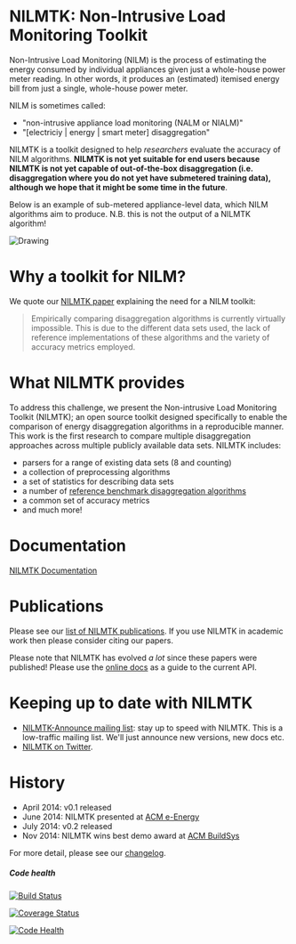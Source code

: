 # NILMTK: Non-Intrusive Load Monitoring Toolkit

Non-Intrusive Load Monitoring (NILM) is the process of estimating the
energy consumed by individual appliances given just a whole-house
power meter reading.  In other words, it produces an (estimated)
itemised energy bill from just a single, whole-house power meter.

NILM is sometimes called:

* "non-intrusive appliance load monitoring (NALM or NIALM)"
* "[electriciy | energy | smart meter] disaggregation"

NILMTK is a toolkit designed to help *researchers* evaluate the
accuracy of NILM algorithms. **NILMTK is not yet suitable for end
users because NILMTK is not yet capable of out-of-the-box
disaggregation (i.e. disaggregation where you do not yet have
submetered training data), although we hope that it might be some time
in the future**.

Below is an example of sub-metered appliance-level data, which NILM
algorithms aim to produce. N.B. this is not the output of a NILMTK
algorithm!

<img src="https://dl.dropboxusercontent.com/u/75845627/nilmtk/submetered.png" alt="Drawing" style="width: 40% height: 40%;"/>


# Why a toolkit for NILM?

We quote our [NILMTK paper](http://arxiv.org/pdf/1404.3878v1.pdf)
explaining the need for a NILM toolkit:

  > Empirically comparing disaggregation algorithms is currently
  > virtually impossible. This is due to the different data sets used,
  > the lack of reference implementations of these algorithms and the
  > variety of accuracy metrics employed.


# What NILMTK provides

To address this challenge, we present the Non-intrusive Load Monitoring
Toolkit (NILMTK); an open source toolkit designed specifically to enable
the comparison of energy disaggregation algorithms in a reproducible
manner. This work is the first research to compare multiple
disaggregation approaches across multiple publicly available data sets.
NILMTK includes:

-  parsers for a range of existing data sets (8 and counting)
-  a collection of preprocessing algorithms
-  a set of statistics for describing data sets
-  a number of [reference benchmark disaggregation algorithms](https://github.com/nilmtk/nilmtk/wiki/NILM-Algorithms)
-  a common set of accuracy metrics
-  and much more!


# Documentation

[NILMTK Documentation](https://github.com/nilmtk/nilmtk/tree/master/docs/manual)


# Publications

Please see our [list of NILMTK publications](http://nilmtk.github.io/#publications).  If you use NILMTK in academic work then please consider citing our papers.

Please note that NILMTK has evolved *a lot* since these papers were published! Please use the
[online docs](https://github.com/nilmtk/nilmtk/tree/master/docs/manual)
as a guide to the current API.


# Keeping up to date with NILMTK

* [NILMTK-Announce mailing list](https://groups.google.com/forum/#!forum/nilmtk-announce): stay up to speed with NILMTK.  This is a low-traffic mailing list.  We'll just announce new versions, new docs etc.
* [NILMTK on Twitter](https://twitter.com/nilmtk).


# History

* April 2014: v0.1 released
* June 2014: NILMTK presented at [ACM e-Energy](http://conferences.sigcomm.org/eenergy/2014/)
* July 2014: v0.2 released
* Nov 2014: NILMTK wins best demo award at [ACM BuildSys](http://www.buildsys.org/2014/)

For more detail, please see our [changelog](https://github.com/nilmtk/nilmtk/blob/master/docs/manual/developer_guide/changelog.md).


##### Code health

[![Build Status](https://travis-ci.org/nilmtk/nilmtk.svg?branch=master)](https://travis-ci.org/nilmtk/nilmtk) 

[![Coverage Status](https://coveralls.io/repos/nilmtk/nilmtk/badge.png)](https://coveralls.io/r/nilmtk/nilmtk)

[![Code Health](https://landscape.io/github/nilmtk/nilmtk/master/landscape.png)](https://landscape.io/github/nilmtk/nilmtk/master)

